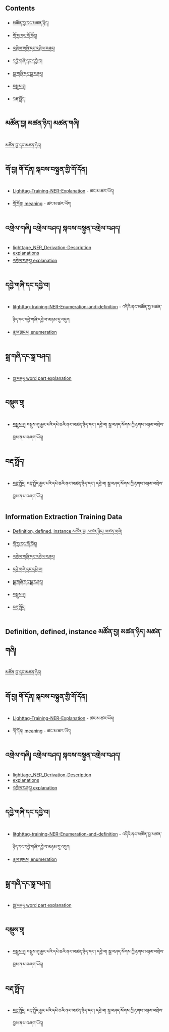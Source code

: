 
## Contents
- [མཚོན་བྱ་དང་མཚན་ཉིད།](#མཚོན་བྱ།-མཚན་ཉིད།-མཚན་གཞི།)
- [གོ་བྱ་དང་གོ་དོན།](#གོ་བྱ།-གོ་དོན།-སྐབས་བསྟུན་གྱི་གོ་དོན།)
- [འགྲེལ་གཞི་དང་འགྲེལ་བཤད།](#འགྲེལ་གཞི།-འགྲེལ་བཤད།-སྐབས་བསྟུན་འགྲེལ་བཤད།)
- [དབྱེ་གཞི་དང་དབྱེ་བ།](#དབྱེ་གཞི་དང་དབྱེ་བ།)
- [སྒྲ་གཞི་དང་སྒྲ་བཤད།](#སྒྲ་གཞི་དང་སྒྲ་བཤད།)
- [བསྡུས་གྲྭ](#བསྡུས་གྲྭ)
- [བརྡ་སྤྲོད།](བརྡ་སྤྲོད།)

## མཚོན་བྱ། མཚན་ཉིད། མཚན་གཞི། 
[མཚོན་བྱ་དང་མཚན་ཉིད།](https://github.com/buda-base/bonlp-datasets/tree/master/%E0%BD%98%E0%BD%9A%E0%BD%93%E0%BC%8B%E0%BD%89%E0%BD%B2%E0%BD%91%E0%BC%8D%20definition/etext)

## གོ་བྱ། གོ་དོན། སྐབས་བསྟུན་གྱི་གོ་དོན།
- [Lighttag-Training-NER-Explanation](https://github.com/jeehuajian/Lighttag-Training-NER-Explanation) - ཚང་མ་ཚར་ཡོད།
- [གོ་དོན། meaning](https://github.com/buda-base/bonlp-datasets/tree/master/%E0%BD%82%E0%BD%BC%E0%BC%8B%E0%BD%91%E0%BD%BC%E0%BD%93%E0%BC%8D%20meaning/text) - ཚང་མ་ཚར་ཡོད།

## འགྲེལ་གཞི། འགྲེལ་བཤད། སྐབས་བསྟུན་འགྲེལ་བཤད།
- [lighttage_NER_Derivation-Description](https://github.com/jeehuajian/lighttage_NER_Derivation-Description)
- [explanations](https://github.com/buda-base/bonlp-datasets/tree/master/explanations)
- [འགྲེལ་བཤད། explanation](https://github.com/buda-base/bonlp-datasets/tree/master/%E0%BD%A0%E0%BD%82%E0%BE%B2%E0%BD%BA%E0%BD%A3%E0%BC%8B%E0%BD%96%E0%BD%A4%E0%BD%91%E0%BC%8D%20explanation/text)
## དབྱེ་གཞི་དང་དབྱེ་བ།
- [litghttag-training-NER-Enumeration-and-definition](https://github.com/jeehuajian/litghttag-training-NER-Enumeration-and-definition) - འདིའི་ནང་མཚོན་བྱ་མཚན་ཉིད་དང་དབྱེ་གཞི་དབྱེ་བ་མཉམ་དུ་འདུག
- [རྣམ་གྲངས། enumeration](https://github.com/buda-base/bonlp-datasets/tree/master/%E0%BD%A2%E0%BE%A3%E0%BD%98%E0%BC%8B%E0%BD%82%E0%BE%B2%E0%BD%84%E0%BD%A6%E0%BC%8D%20enumeration/etext)
## སྒྲ་གཞི་དང་སྒྲ་བཤད།
- [སྒྲ་བཤད word part explanation](https://github.com/buda-base/bonlp-datasets/tree/master/%E0%BD%A6%E0%BE%92%E0%BC%8D%E0%BC%8B%E0%BD%96%E0%BD%A4%E0%BD%91%20word%20part%20explanation/text)
## བསྡུས་གྲྭ
- [བསྡུས་གྲྭ](https://github.com/buda-base/bonlp-datasets/tree/master/dudra) བསྡུས་གྲྭ་རྐྱང་པའི་དཔེ་ཆའི་ནང་མཚན་ཉིད་དང་། དབྱེ་བ། སྒྲ་བཤད་སོགས་ཀྱི་རྟགས་མཉམ་བསྲེས་བྱས་ནས་བཞག་ཡོད།
## བརྡ་སྤྲོད། 
- [བརྡ་སྤྲོད།](https://github.com/buda-base/bonlp-datasets/tree/master/grammar) བརྡ་སྤྲོད་རྐྱང་པའི་དཔེ་ཆའི་ནང་མཚན་ཉིད་དང་། དབྱེ་བ། སྒྲ་བཤད་སོགས་ཀྱི་རྟགས་མཉམ་བསྲེས་བྱས་ནས་བཞག་ཡོད།



## Information Extraction Training Data 
- [Definition, defined, instance མཚོན་བྱ། མཚན་ཉིད། མཚན་གཞི།](#མཚོན་བྱ།-མཚན་ཉིད།-མཚན་གཞི།)
- [གོ་བྱ་དང་གོ་དོན།](#གོ་བྱ།-གོ་དོན།-སྐབས་བསྟུན་གྱི་གོ་དོན།)
- [འགྲེལ་གཞི་དང་འགྲེལ་བཤད།](#འགྲེལ་གཞི།-འགྲེལ་བཤད།-སྐབས་བསྟུན་འགྲེལ་བཤད།)
- [དབྱེ་གཞི་དང་དབྱེ་བ།](#དབྱེ་གཞི་དང་དབྱེ་བ།)
- [སྒྲ་གཞི་དང་སྒྲ་བཤད།](#སྒྲ་གཞི་དང་སྒྲ་བཤད།)
- [བསྡུས་གྲྭ](#བསྡུས་གྲྭ)
- [བརྡ་སྤྲོད།](བརྡ་སྤྲོད།)

## Definition, defined, instance མཚོན་བྱ། མཚན་ཉིད། མཚན་གཞི།
[མཚོན་བྱ་དང་མཚན་ཉིད།](https://github.com/buda-base/bonlp-datasets/tree/master/%E0%BD%98%E0%BD%9A%E0%BD%93%E0%BC%8B%E0%BD%89%E0%BD%B2%E0%BD%91%E0%BC%8D%20definition/etext)

## གོ་བྱ། གོ་དོན། སྐབས་བསྟུན་གྱི་གོ་དོན།
- [Lighttag-Training-NER-Explanation](https://github.com/jeehuajian/Lighttag-Training-NER-Explanation) - ཚང་མ་ཚར་ཡོད།
- [གོ་དོན། meaning](https://github.com/buda-base/bonlp-datasets/tree/master/%E0%BD%82%E0%BD%BC%E0%BC%8B%E0%BD%91%E0%BD%BC%E0%BD%93%E0%BC%8D%20meaning/text) - ཚང་མ་ཚར་ཡོད།

## འགྲེལ་གཞི། འགྲེལ་བཤད། སྐབས་བསྟུན་འགྲེལ་བཤད།
- [lighttage_NER_Derivation-Description](https://github.com/jeehuajian/lighttage_NER_Derivation-Description)
- [explanations](https://github.com/buda-base/bonlp-datasets/tree/master/explanations)
- [འགྲེལ་བཤད། explanation](https://github.com/buda-base/bonlp-datasets/tree/master/%E0%BD%A0%E0%BD%82%E0%BE%B2%E0%BD%BA%E0%BD%A3%E0%BC%8B%E0%BD%96%E0%BD%A4%E0%BD%91%E0%BC%8D%20explanation/text)
## དབྱེ་གཞི་དང་དབྱེ་བ།
- [litghttag-training-NER-Enumeration-and-definition](https://github.com/jeehuajian/litghttag-training-NER-Enumeration-and-definition) - འདིའི་ནང་མཚོན་བྱ་མཚན་ཉིད་དང་དབྱེ་གཞི་དབྱེ་བ་མཉམ་དུ་འདུག
- [རྣམ་གྲངས། enumeration](https://github.com/buda-base/bonlp-datasets/tree/master/%E0%BD%A2%E0%BE%A3%E0%BD%98%E0%BC%8B%E0%BD%82%E0%BE%B2%E0%BD%84%E0%BD%A6%E0%BC%8D%20enumeration/etext)
## སྒྲ་གཞི་དང་སྒྲ་བཤད།
- [སྒྲ་བཤད word part explanation](https://github.com/buda-base/bonlp-datasets/tree/master/%E0%BD%A6%E0%BE%92%E0%BC%8D%E0%BC%8B%E0%BD%96%E0%BD%A4%E0%BD%91%20word%20part%20explanation/text)
## བསྡུས་གྲྭ
- [བསྡུས་གྲྭ](https://github.com/buda-base/bonlp-datasets/tree/master/dudra) བསྡུས་གྲྭ་རྐྱང་པའི་དཔེ་ཆའི་ནང་མཚན་ཉིད་དང་། དབྱེ་བ། སྒྲ་བཤད་སོགས་ཀྱི་རྟགས་མཉམ་བསྲེས་བྱས་ནས་བཞག་ཡོད།
## བརྡ་སྤྲོད། 
- [བརྡ་སྤྲོད།](https://github.com/buda-base/bonlp-datasets/tree/master/grammar) བརྡ་སྤྲོད་རྐྱང་པའི་དཔེ་ཆའི་ནང་མཚན་ཉིད་དང་། དབྱེ་བ། སྒྲ་བཤད་སོགས་ཀྱི་རྟགས་མཉམ་བསྲེས་བྱས་ནས་བཞག་ཡོད།

